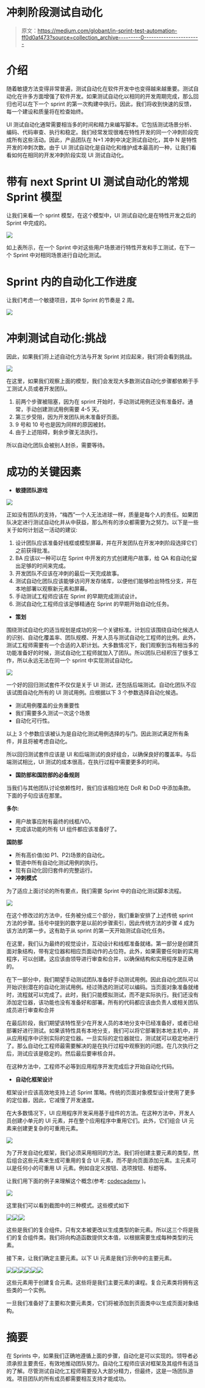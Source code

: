 # 冲刺阶段测试自动化

> 原文：<https://medium.com/globant/in-sprint-test-automation-ff0d0af473?source=collection_archive---------0----------------------->

# 介绍

随着敏捷方法变得非常普遍，测试自动化在软件开发中也变得越来越重要。测试自动化在许多方面增强了软件开发。如果测试自动化以相同的开发周期完成，那么回归也可以在下一个 sprint 的第一次构建中执行。因此，我们将收到快速的反馈，每一个建设和质量将在检查始终。

UI 测试自动化通常需要相当多的时间和精力来编写脚本。它包括测试场景分析、编码、代码审查、执行和稳定。我们经常发现很难在特性开发的同一个冲刺阶段完成所有这些活动。因此，产品团队在 N+1 冲刺中决定测试自动化，其中 N 是特性开发的冲刺次数。由于 UI 测试自动化是自动化和维护成本最高的一种，让我们看看如何在相同的开发冲刺阶段实现 UI 测试自动化。

# 带有 next Sprint UI 测试自动化的常规 Sprint 模型

让我们来看一个 sprint 模型，在这个模型中，UI 测试自动化是在特性开发之后的 Sprint 中完成的。

![](img/2d619007b951ead481643f3113afe47b.png)

如上表所示，在一个 Sprint 中对这些用户场景进行特性开发和手工测试，在下一个 Sprint 中对相同场景进行自动化测试。

# Sprint 内的自动化工作进度

让我们考虑一个敏捷项目，其中 Sprint 的节奏是 2 周。

![](img/6154d0857c9154b2c80b62fbf8c9708d.png)

# 冲刺测试自动化:挑战

因此，如果我们将上述自动化方法与开发 Sprint 对应起来，我们将会看到挑战。

![](img/2a04aa6d93b0b8550abe8681ba174d4b.png)

在这里，如果我们观察上面的模型，我们会发现大多数测试自动化步骤都依赖于手工测试人员或者开发团队。

1.  前两个步骤被阻塞，因为在 sprint 开始时，手动测试用例还没有准备好。通常，手动创建测试用例需要 4-5 天。
2.  第三步受阻，因为开发团队尚未准备好页面。
3.  9 号和 10 号也是因为同样的原因被封。
4.  由于上述阻碍，剩余步骤无法执行。

所以自动化团队会被别人封杀，需要等待。

# 成功的关键因素

*   **敏捷团队游戏**

![](img/bf9ab60f3ff8da79a0116491d6fb2a61.png)

正如没有团队的支持，“梅西”一个人无法进球一样，质量是每个人的责任。如果团队决定进行测试自动化并从中获益，那么所有的涉众都需要为之努力。以下是一些关于如何计划这一活动的建议:

1.  设计团队应该准备好线框或模型屏幕，并在开发团队在开发冲刺阶段选择它们之前获得批准。
2.  BA 应该以一种可以在 Sprint 中开发的方式创建用户故事，给 QA 和自动化留出足够的时间来完成。
3.  开发团队不应该在冲刺的最后一天完成故事。
4.  测试自动化团队应该能够访问开发存储库，以便他们能够检出特性分支，并在本地部署以观察新元素和屏幕。
5.  手动测试工程师应该在 Sprint 的早期完成测试设计。
6.  测试自动化工程师应该足够精通在 Sprint 的早期开始自动化任务。

*   **策划**

围绕测试自动化的适当规划是成功的另一个关键标准。计划应该围绕自动化候选人的识别、自动化覆盖率、团队规模、开发人员与测试自动化工程师的比例。此外，测试工程师需要有一个合适的入职计划。大多数情况下，我们观察到当有相当多的功能准备好的时候，测试自动化工程师就加入了团队。所以团队已经积压了很多工作，所以永远无法在同一个 sprint 中实现测试自动化。

![](img/636433f8a442f111a805bc62d32a2725.png)

一个好的回归测试套件不仅仅是关于 UI 测试，还包括后端测试。自动化团队不应该试图自动化所有的 UI 测试用例。应根据以下 3 个参数选择自动化候选。

*   测试用例覆盖的业务重要性
*   我们需要多久测试一次这个场景
*   自动化可行性。

以上 3 个参数应该被认为是自动化测试用例选择的与门。因此测试满足所有条件，并且将被考虑自动化。

所以回归测试套件应该是 UI 和后端测试的良好组合，以确保良好的覆盖率。与后端测试相比，UI 测试的成本很高，在执行过程中需要更多的时间。

*   **国防部和国防部的必备规则**

当我们与其他团队讨论依赖性时，我们应该相应地在 DoR 和 DoD 中添加条款。下面的子句应该在那里。

**多尔:**

*   用户故事应附有最终的线框/VD。
*   完成该功能的所有 UI 组件都应该准备好了。

**国防部**

*   所有高价值(如 P1、P2)场景的自动化。
*   管道中所有自动化测试用例的执行。
*   现有自动化回归套件的完整运行。
*   **冲刺模式**

为了适应上面讨论的所有要点，我们需要 Sprint 中的自动化测试脚本流程。

![](img/c94444731d4bb411b207241d0f36e0c0.png)

在这个修改过的方法中，任务被分成三个部分，我们重新安排了上述传统 sprint 方法的步骤。括号中提到的数字是以前的步骤索引，因此传统方法的步骤 4 成为该方法的第一步。这有助于从 sprint 的第一天开始测试自动化任务。

在这里，我们认为最终的视觉设计，互动设计和线框准备就绪。第一部分是创建页面对象结构，带有定位器和相应页面动作的占位符。此外，如果需要任何新的实用程序，可以创建。这应该由领导进行审查和合并，以确保结构和实用程序是正确的。

在下一部分中，我们期望手动测试团队准备好手动测试用例。因此自动化团队可以开始识别潜在的自动化测试用例。经过筛选的测试可以编码。当页面对象准备就绪时，流程就可以完成了。此时，我们只能模拟测试，而不是实际执行。我们还没有添加定位器，该功能也没有准备好和部署。所有的代码都应该由负责人或相关团队成员进行审查和合并

在最后阶段，我们期望该特性至少在开发人员的本地分支中已经准备好，或者已经部署好进行测试。如果该特性具有本地分支，我们可以将它部署到本地主机中，并从应用程序中识别实际的定位器。一旦实际的定位器就位，测试就可以稳定地进行了。那么自动化工程师最需要解决的是在执行过程中观察到的问题。在几次执行之后，测试应该是稳定的。然后最后要审核合并。

在这种方法中，工程师不必等到应用程序开发完成后才开始自动化代码。

*   **自动化框架设计**

框架设计应该高效地支持上述 Sprint 策略。传统的页面对象模型设计使用了更多的定位器，因此，它减慢了开发速度。

在大多数情况下，UI 应用程序开发采用基于组件的方法。在这种方法中，开发人员创建小单元的 UI 元素，并在整个应用程序中重用它们。此外，它们组合 UI 元素来创建更复杂的可重用元素。

![](img/b30ff97714eab8b056fa6ecf488ed585.png)

为了开发自动化框架，我们必须采用相同的方法。我们将创建主要元素的类型，然后组合这些元素来生成可重用的复合 UI 元素，而不是向页面添加元素。主元素可以是任何小的可重用 UI 元素。例如自定义按钮、选项按钮、标题等。

让我们用下面的例子来理解这个概念(参考: [codecademy](https://www.codecademy.com/catalog) )。

![](img/ea5f05bab9f97ddbdfc6ea773a2ef160.png)

这里我们可以看到截图中的三种模式。这些模式如下

![](img/858065c723b49b2facdacf2939ae2ef7.png)![](img/fd0b9f3ef8cafed713403dd784ed1ede.png)![](img/2aa325424ff9070c9474adaa9509d627.png)

这些是我们的复合组件。只有文本被更改以生成类型的新元素。所以这三个将是我们的复合组件类。我们将向构造函数提供文本值，以根据需要生成每种类型的元素。

接下来，让我们确定主要元素。以下 Ui 元素是我们示例中的主要元素。

![](img/d4b6ca4afcf5b38633d3779d8903acdb.png)![](img/ae46e651b54b5ab4a650e508c3001a2e.png)![](img/a8b7e3afa7630cdb73397fa81c1bfe11.png)![](img/dc4932d0b5f381346db31ca429ef9cb0.png)![](img/ae4ba96a1ab6b990457d6b8c78a5e42b.png)![](img/3d12a1c7167bc061ea598b1843ea412a.png)

这些元素用于创建复合元素。这些将是我们主要元素的课程。复合元素类将拥有这些类的一个实例。

一旦我们准备好了主要和次要元素类，它们将被添加到页面类中以生成页面对象结构。

# 摘要

在 Sprints 中，如果我们正确地遵循上面的步骤，自动化是可以实现的。领导者必须承担主要责任，有效地推动团队努力。自动化工程师应该对框架及其组件有适当的了解。尽管测试自动化工程师需要投入大部分精力，但最终，这是一场团队游戏。项目团队的所有成员都需要相互支持才能成功。